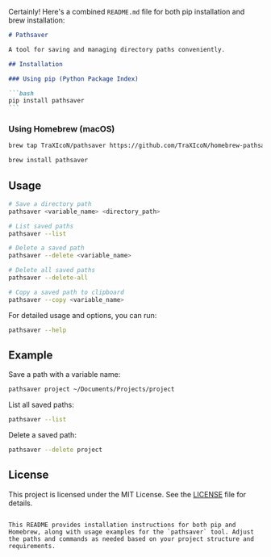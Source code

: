 Certainly! Here's a combined `README.md` file for both pip installation and brew installation:

````markdown
# Pathsaver

A tool for saving and managing directory paths conveniently.

## Installation

### Using pip (Python Package Index)

```bash
pip install pathsaver
```
````

### Using Homebrew (macOS)

```bash
brew tap TraXIcoN/pathsaver https://github.com/TraXIcoN/homebrew-pathsaver.git

brew install pathsaver
```

## Usage

```bash
# Save a directory path
pathsaver <variable_name> <directory_path>

# List saved paths
pathsaver --list

# Delete a saved path
pathsaver --delete <variable_name>

# Delete all saved paths
pathsaver --delete-all

# Copy a saved path to clipboard
pathsaver --copy <variable_name>
```

For detailed usage and options, you can run:

```bash
pathsaver --help
```

## Example

Save a path with a variable name:

```bash
pathsaver project ~/Documents/Projects/project
```

List all saved paths:

```bash
pathsaver --list
```

Delete a saved path:

```bash
pathsaver --delete project
```

## License

This project is licensed under the MIT License. See the [LICENSE](LICENSE) file for details.

```

This README provides installation instructions for both pip and Homebrew, along with usage examples for the `pathsaver` tool. Adjust the paths and commands as needed based on your project structure and requirements.
```
